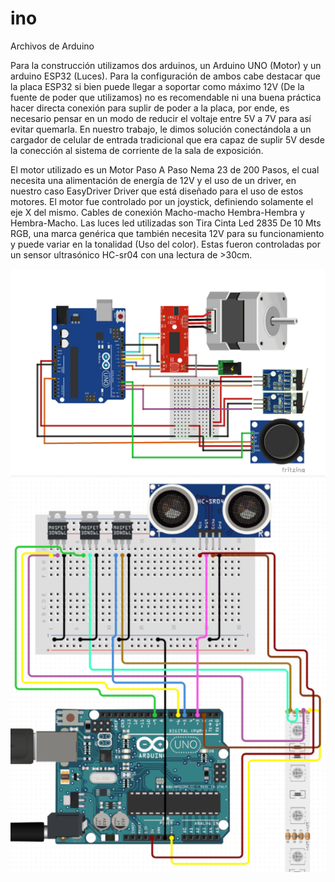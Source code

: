 # ino
Archivos de Arduino 

Para la construcción utilizamos dos arduinos, un Arduino UNO (Motor) y un arduino ESP32 (Luces). Para la configuración de ambos cabe destacar que la placa ESP32 si bien puede llegar a soportar como máximo 12V (De la fuente de poder que utilizamos) no es recomendable ni una buena práctica hacer directa conexión para suplir de poder a la placa, por ende, es necesario pensar en un modo de reducir el voltaje entre 5V a 7V para así evitar quemarla. En nuestro trabajo, le dimos solución conectándola a un cargador de celular de entrada tradicional que era capaz de suplir 5V desde la conección al sistema de corriente de la sala de exposición.

El motor utilizado es un Motor Paso A Paso Nema 23 de 200 Pasos, el cual necesita una alimentación de energía de 12V y el uso de un driver, en nuestro caso EasyDriver Driver que está diseñado para el uso de estos motores.
El motor fue controlado por un joystick, definiendo solamente el eje X del mismo.
Cables de conexión Macho-macho Hembra-Hembra y Hembra-Macho.
Las luces led utilizadas son Tira Cinta Led 2835 De 10 Mts RGB, una marca genérica que también necesita 12V para su funcionamiento y puede variar en la tonalidad (Uso del color). Estas fueron controladas por un sensor ultrasónico HC-sr04 con una lectura de >30cm.

<img src="https://github.com/Paulina99Z/documentacion-proyecto/blob/main/ino/conexion%20arduino%20a%20motor%20stepper%20con%20joystick.png">
<img src="https://github.com/Paulina99Z/documentacion-proyecto/blob/main/ino/ArduinoLEDUltra.png">

